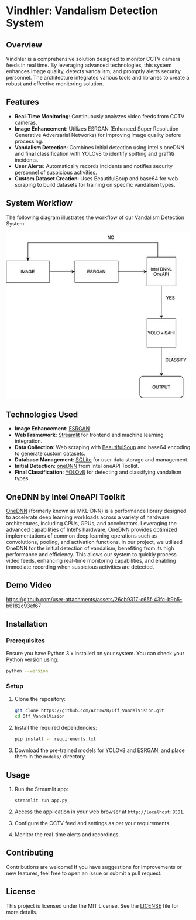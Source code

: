 # Vindhler: Vandalism Detection System

## Overview

Vindhler is a comprehensive solution designed to monitor CCTV camera feeds in real time. By leveraging advanced technologies, this system enhances image quality, detects vandalism, and promptly alerts security personnel. The architecture integrates various tools and libraries to create a robust and effective monitoring solution.

## Features

- **Real-Time Monitoring**: Continuously analyzes video feeds from CCTV cameras.
- **Image Enhancement**: Utilizes ESRGAN (Enhanced Super Resolution Generative Adversarial Networks) for improving image quality before processing.
- **Vandalism Detection**: Combines initial detection using Intel's oneDNN and final classification with YOLOv8 to identify spitting and graffiti incidents.
- **User Alerts**: Automatically records incidents and notifies security personnel of suspicious activities.
- **Custom Dataset Creation**: Uses BeautifulSoup and base64 for web scraping to build datasets for training on specific vandalism types.

## System Workflow

The following diagram illustrates the workflow of our Vandalism Detection System:

![System Workflow](./images/workflow.jpg)

## Technologies Used

- **Image Enhancement**: [ESRGAN](https://github.com/xinntao/ESRGAN)
- **Web Framework**: [Streamlit](https://streamlit.io/) for frontend and machine learning integration.
- **Data Collection**: Web scraping with [BeautifulSoup](https://www.crummy.com/software/BeautifulSoup/bs4/doc/) and base64 encoding to generate custom datasets.
- **Database Management**: [SQLite](https://www.sqlite.org/index.html) for user data storage and management.
- **Initial Detection**: [oneDNN](https://oneapi.io/learn/oneapi-dnn) from Intel oneAPI Toolkit.
- **Final Classification**: [YOLOv8](https://github.com/ultralytics/yolov8) for detecting and classifying vandalism types.

## OneDNN by Intel OneAPI Toolkit
[OneDNN](https://github.com/oneapi-src/oneDNN) (formerly known as MKL-DNN) is a performance library designed to accelerate deep learning workloads across a variety of hardware architectures, including CPUs, GPUs, and accelerators. Leveraging the advanced capabilities of Intel's hardware, OneDNN provides optimized implementations of common deep learning operations such as convolutions, pooling, and activation functions. In our project, we utilized OneDNN for the initial detection of vandalism, benefiting from its high performance and efficiency. This allows our system to quickly process video feeds, enhancing real-time monitoring capabilities, and enabling immediate recording when suspicious activities are detected.

## Demo Video

https://github.com/user-attachments/assets/26cb9317-c65f-43fc-b9b5-b6182c93ef67

## Installation

### Prerequisites

Ensure you have Python 3.x installed on your system. You can check your Python version using:

```bash
python --version
```

### Setup

1. Clone the repository:

   ```bash
   git clone https://github.com/Arr0w28/Off_VandalVision.git
   cd Off_VandalVision
   ```

2. Install the required dependencies:

   ```bash
   pip install -r requirements.txt
   ```

3. Download the pre-trained models for YOLOv8 and ESRGAN, and place them in the `models/` directory.

## Usage

1. Run the Streamlit app:

   ```bash
   streamlit run app.py
   ```

2. Access the application in your web browser at `http://localhost:8501`.

3. Configure the CCTV feed and settings as per your requirements.

4. Monitor the real-time alerts and recordings.

## Contributing

Contributions are welcome! If you have suggestions for improvements or new features, feel free to open an issue or submit a pull request.

## License

This project is licensed under the MIT License. See the [LICENSE](LICENSE) file for more details.
